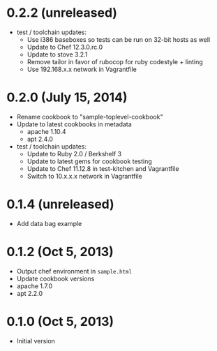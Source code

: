 
# 0.2.2 (unreleased)

* test / toolchain updates:
  * Use i386 baseboxes so tests can be run on 32-bit hosts as well
  * Update to Chef 12.3.0.rc.0
  * Update to stove 3.2.1
  * Remove tailor in favor of rubocop for ruby codestyle + linting
  * Use 192.168.x.x network in Vagrantfile

# 0.2.0 (July 15, 2014)

* Rename cookbook to "sample-toplevel-cookbook"
* Update to latest cookbooks in metadata
  * apache 1.10.4
  * apt 2.4.0
* test / toolchain updates:
  * Update to Ruby 2.0 / Berkshelf 3
  * Update to latest gems for cookbook testing
  * Update to Chef 11.12.8 in test-kitchen and Vagrantfile
  * Switch to 10.x.x.x network in Vagrantfile

# 0.1.4 (unreleased)

* Add data bag example

# 0.1.2 (Oct 5, 2013)

* Output chef environment in `sample.html`
* Update cookbook versions
 * apache 1.7.0
 * apt 2.2.0

# 0.1.0 (Oct 5, 2013)

* Initial version
